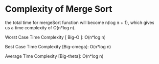 # Complexity of Merge Sort

the total time for mergeSort function will become n(log n + 1), which gives us a time complexity of O(n\*log n).

Worst Case Time Complexity [ Big-O ]: O(n\*log n)

Best Case Time Complexity [Big-omega]: O(n\*log n)

Average Time Complexity [Big-theta]: O(n\*log n)
